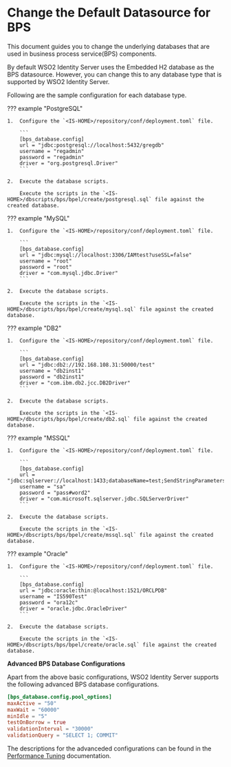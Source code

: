 # Change the Default Datasource for BPS

This document guides you to change the underlying databases that are
used in business process service(BPS) components.

By default WSO2 Identity Server uses the Embedded H2 database as the BPS
datasource. However, you can change this to any database type that is
supported by WSO2 Identity Server.

Following are the sample configuration for each database type.

??? example "PostgreSQL"
    
    1.  Configure the `<IS-HOME>/repository/conf/deployment.toml` file.
        
        ```
        [bps_database.config]
        url = "jdbc:postgresql://localhost:5432/gregdb"
        username = "regadmin"
        password = "regadmin"
        driver = "org.postgresql.Driver"
        ```
        
    2.  Execute the database scripts. 
    
        Execute the scripts in the `<IS-HOME>/dbscripts/bps/bpel/create/postgresql.sql` file against the created database.    

??? example "MySQL"

    1.  Configure the `<IS-HOME>/repository/conf/deployment.toml` file.
        
        ```
        [bps_database.config]
        url = "jdbc:mysql://localhost:3306/IAMtest?useSSL=false"
        username = "root"
        password = "root"
        driver = "com.mysql.jdbc.Driver"
        ```
    
    2.  Execute the database scripts. 

        Execute the scripts in the `<IS-HOME>/dbscripts/bps/bpel/create/mysql.sql` file against the created database.    
         

??? example "DB2"

    1.  Configure the `<IS-HOME>/repository/conf/deployment.toml` file.

        ```
        [bps_database.config]
        url = "jdbc:db2://192.168.108.31:50000/test"
        username = "db2inst1"
        password = "db2inst1"
        driver = "com.ibm.db2.jcc.DB2Driver"
        ```   

    2.  Execute the database scripts. 
    
        Execute the scripts in the `<IS-HOME>/dbscripts/bps/bpel/create/db2.sql` file against the created database.    
         

??? example "MSSQL"

    1.  Configure the `<IS-HOME>/repository/conf/deployment.toml` file.

        ```
        [bps_database.config]
        url = "jdbc:sqlserver://localhost:1433;databaseName=test;SendStringParametersAsUnicode=false"
        username = "sa"
        password = "pass#word2"
        driver = "com.microsoft.sqlserver.jdbc.SQLServerDriver"
        ```

    2.  Execute the database scripts. 
    
        Execute the scripts in the `<IS-HOME>/dbscripts/bps/bpel/create/mssql.sql` file against the created database.    
         

??? example "Oracle"

    1.  Configure the `<IS-HOME>/repository/conf/deployment.toml` file.
        
        ```
        [bps_database.config]
        url = "jdbc:oracle:thin:@localhost:1521/ORCLPDB"
        username = "IS590Test"
        password = "ora12c"
        driver = "oracle.jdbc.OracleDriver"
        ```

    2.  Execute the database scripts. 
    
        Execute the scripts in the `<IS-HOME>/dbscripts/bps/bpel/create/oracle.sql` file against the created database.    


**Advanced BPS Database Configurations**

Apart from the above basic configurations, WSO2 Identity Server supports the following advanced BPS database configurations.

   ``` toml
   [bps_database.config.pool_options]
   maxActive = "50"
   maxWait = "60000"
   minIdle = "5"
   testOnBorrow = true
   validationInterval = "30000"
   validationQuery = "SELECT 1; COMMIT"
   ```

The descriptions for the advanceded configurations can be found in the [Performance Tuning]({{base_path}}/setup/performance-tuning-recommendations/#jdbc-pool-configuration) documentation.